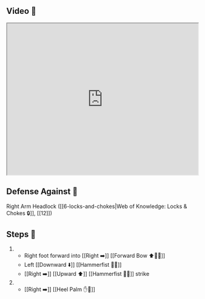 ## Video 🎥

<iframe src="https://www.youtube.com/embed/9ptgLu09Ogo" width="100%" height="400"></iframe>

## Defense Against 🤺

Right Arm Headlock ([[6-locks-and-chokes|Web of Knowledge: Locks & Chokes 🔒]], [[12]])

## Steps 👣

1. - Right foot forward into [[Right ➡️]] [[Forward Bow ⬆️🧍‍♂️]] 
    - Left [[Downward ⬇️]] [[Hammerfist 🔨✊]] 
    - [[Right ➡️]] [[Upward ⬆️]] [[Hammerfist 🔨✊]] strike
2. - [[Right ➡️]] [[Heel Palm ✋🌴]]
